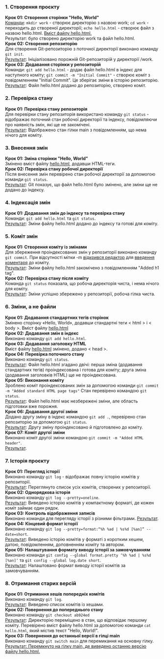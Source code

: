 <h3>1. Створення проєкту</h3>
<b>Крок 01: Створення сторінки "Hello, World"</b><br>
<a href = ".\screenshots\0.png">Команди</a>: <code>mkdir work</code> - створює директорію з назвою work; <code>cd work</code> - переходить до створеної директорії; <code>echo hello.html</code> - створює файл з назвою hello.html.
<a href = ".\screenshots\1.png">Вміст файлу hello.html.</a><br>
Результат: було створено директорію work та файл hello.html.<br>
<b>Крок 02: Створення репозиторію</b><br>
Для створення Git-репозиторію з поточної директорії виконано команду <code>git init</code>.<br>
<a href = ".\screenshots\2.png">Результат</a>: Ініціалізовано порожній Git-репозиторій у директорії /work.<br>
<b>Крок 03: Додавання сторінки у репозиторій</b><br>
Команди: <code>git add hello.html</code> - додає файл hello.html в індекс для наступного коміту; <code>git commit -m "Initial Commit"</code> - створює коміт з повідомленням "Initial Commit". Це зберігає зміни в історію репозиторію.<br>
<a href = ".\screenshots\3.png">Результат</a>: Файл hello.html додано до репозиторію, створено коміт.<br>


<h3>2. Перевірка стану</h3>
<b>Крок 01: Перевірка стану репозиторія</b><br>
Для перевірки стану репозиторія використано команду <code>git status</code> - відображає поточний стан робочої директорії та індексу, повідомляючи про наявність змін, які ще не закомічені.<br>
<a href = ".\screenshots\4.png">Результат</a>: Відображено стан гілки main з повідомленням, що нема нічого для коміту.<br>


<h3>3. Внесення змін</h3>
<b>Крок 01: Зміна сторінки "Hello, World"</b><br>
Змінено вміст файлу <a href = ".\screenshots\5.png">hello.html</a>, додавши HTML-теги.<br>
<b>Крок 02: Перевірка стану робочої директорії</b><br>
Після внесення змін перевірено стан робочої директорії за допомогою команди <code>git status</code>.<br>
<a href = ".\screenshots\6.png">Результат</a>: Git показує, що файл hello.html було змінено, але зміни ще не додано до індексу.<br>


<h3>4. Індексація змін</h3>
<b>Крок 01: Додавання змін до індексу та перевірка стану</b><br>
Команди: <code>git add hello.html</code> та <code>git status</code>.<br> 
<a href="./screenshots/7.png">Результат</a>: Зміни файлу hello.html додано до індексу та готові для коміту.<br>

<h3>5. Коміт змін</h3>
<b>Крок 01: Створення коміту із змінами</b><br>
Для збереження проіндексованих змін у репозиторії виконано команду <code>git commit</code>. При відсутності мітки -m <a href = ".\screenshots\4.png">відкрився редактор</a> для <a href="./screenshots/9.png">введення коментаря</a> до коміту.<br>
<a href="./screenshots/10.png">Результат</a>: Зміни файлу hello.html закомічено з повідомленням "Added h1 tag".<br>
<b>Крок 02: Перевірка стану після коміту</b><br>
Команда <code>git status</code> показала, що робоча директорія чиста, і нема нічого для коміту.<br>
<a href="./screenshots/11.png">Результат</a>: Зміни успішно збережено у репозиторії, робоча гілка чиста.<br>

<h3>6. Зміни, а не файли</h3>
<b>Крок 01: Додавання стандартних тегів сторінок</b><br>
Змінено сторінку «Hello, World», додавши стандартні теги < html > і < body >.  Вміст файлу <a href="./screenshots/12.png">hello.html</a> <br>
<b>Крок 02: Додавання змін в індекс</b><br>
Виконано команду <code>git add hello.html</code>.<br>
<b>Крок 03: Додавання заголовку HTML</b><br>
Вміст файлу <a href="./screenshots/13.png">hello.html</a> змінено, додано < head >.<br> 
<b>Крок 04: Перевірка поточного стану</b><br>
Виконано команду <code>git status</code>.<br>
<a href="./screenshots/14.png">Результат</a>: Файл hello.html згадано двічі: перша зміна (додавання стандартних тегів) проіндексована і готова для коміту; друга зміна (додавання заголовків HTML) ще не проіндексована.<br>
<b>Крок 05: Виконання коміту</b><br>
Зроблено коміт проіндексованих змін за допомогою команди <code>git commit -m "Added standard HTML page tags"</code>
Стан перевірено командою <code>git status</code>. <br>
<a href="./screenshots/15.png">Результат</a>: Файл hello.html має незбережені зміни, але область підготовки вже порожня.<br>
<b>Крок 06: Додавання другої зміни</b><br>
Додано другу зміну в індекс командою <code>git add .</code>, перевірено стан репозиторію за допомогою <code>git status</code>.<br>
<a href="./screenshots/16.png">Результат</a>: Другу зміну проіндексовано й підготовлено до коміту.<br>
<b>Крок 07: Коміт другої зміни</b><br>
Виконано коміт другої зміни командою <code>git commit -m "Added HTML header"</code>.<br>
<a href="./screenshots/17.png">Результат</a>.<br>


<h3>7. Історія проєкту</h3>
<b>Крок 01: Перегляд історії</b><br>
Виконано команду <code>git log</code> - відображає повну історію комітів у репозиторії.<br>
<a href="./screenshots/18.png">Результат</a>: Переглянуто список усіх комітів, створених у репозиторії.<br>
<b>Крок 02: Однорядкова історія</b><br>
Виконано команду <code>git log --pretty=oneline</code>.<br>
<a href="./screenshots/19.png">Результат</a>: Виведено історію комітів у компактному форматі, де кожен коміт займає один рядок.<br>
<b>Крок 03: Контроль відображення записів</b><br>
Виконано команди для перегляду історії з різними фільтрами. <a href="./screenshots/20.png">Результат</a>.<br>
<b>Крок 04: Кінцевий формат історії</b><br> 
Виконано команду <code>git log --pretty=format:“%h %ad | %s%d [%an]” --date=short</code>.<br> 
<a href="./screenshots/21.png">Результат</a>: Виведено історію комітів у форматі з коротким хешем, датою, повідомленням, доповненням коміту та автором.<br>
<b>Крок 05: Налаштування формату виводу історії за замовчуванням</b><br> 
Виконано команди <code>git config --global format.pretty ‘%h %ad | %s%d [%an]’</code> та <code>git config --global log.date short</code>.<br> 
<a href="./screenshots/22.png">Результат</a>: Налаштовано формат виводу історії комітів за замовчуванням.<br>

<h3>8. Отримання старих версій</h3>
<b>Крок 01: Отримання хешів попередніх комітів</b><br> 
Виконано команду <code>git log</code>.<br> 
<a href="./screenshots/23.png">Результат</a>: Виведено список комітів із хешами.<br>
<b>Крок 02: Повернення до попереднього стану</b><br> 
Виконано команду <code>git checkout ab924ed</code><br>
<a href="./screenshots/24.png">Результат</a>: Директорію переміщено в стан, що відповідає першому коміту. Перевірено вміст файлу hello.html за допомогою команди <code>cat hello.html</code>, який містив текст "Hello, World!". <br>
<b>Крок 03: Повернення до останньої версії в гілці main</b><br> 
Виконано команду <code>git switch main</code> для перемикання на основну гілку.
<a href="./screenshots/25.png">Результат: Перемкнуто на гілку main, де виведено останню версію файлу hello.html.<br>


